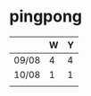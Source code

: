 # pingpong


|   |  W |  Y | 
|---|---|---|
|  09/08 | 4  |  4 |
|  10/08 |  1 | 1  |
|   |   |   |
